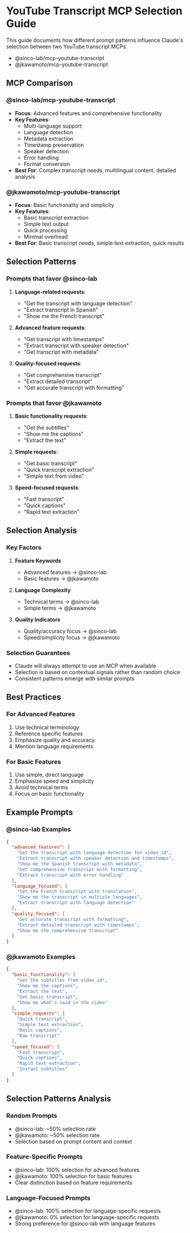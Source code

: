 # YouTube Transcript MCP Selection Guide

This guide documents how different prompt patterns influence Claude's selection between two YouTube transcript MCPs:
- @sinco-lab/mcp-youtube-transcript
- @jkawamoto/mcp-youtube-transcript

## MCP Comparison

### @sinco-lab/mcp-youtube-transcript
- **Focus**: Advanced features and comprehensive functionality
- **Key Features**:
  - Multi-language support
  - Language detection
  - Metadata extraction
  - Timestamp preservation
  - Speaker detection
  - Error handling
  - Format conversion
- **Best For**: Complex transcript needs, multilingual content, detailed analysis

### @jkawamoto/mcp-youtube-transcript
- **Focus**: Basic functionality and simplicity
- **Key Features**:
  - Basic transcript extraction
  - Simple text output
  - Quick processing
  - Minimal overhead
- **Best For**: Basic transcript needs, simple text extraction, quick results

## Selection Patterns

### Prompts that favor @sinco-lab
1. **Language-related requests**:
   - "Get the transcript with language detection"
   - "Extract transcript in Spanish"
   - "Show me the French transcript"

2. **Advanced feature requests**:
   - "Get transcript with timestamps"
   - "Extract transcript with speaker detection"
   - "Get transcript with metadata"

3. **Quality-focused requests**:
   - "Get comprehensive transcript"
   - "Extract detailed transcript"
   - "Get accurate transcript with formatting"

### Prompts that favor @jkawamoto
1. **Basic functionality requests**:
   - "Get the subtitles"
   - "Show me the captions"
   - "Extract the text"

2. **Simple requests**:
   - "Get basic transcript"
   - "Quick transcript extraction"
   - "Simple text from video"

3. **Speed-focused requests**:
   - "Fast transcript"
   - "Quick captions"
   - "Rapid text extraction"

## Selection Analysis

### Key Factors
1. **Feature Keywords**
   - Advanced features → @sinco-lab
   - Basic features → @jkawamoto

2. **Language Complexity**
   - Technical terms → @sinco-lab
   - Simple terms → @jkawamoto

3. **Quality Indicators**
   - Quality/accuracy focus → @sinco-lab
   - Speed/simplicity focus → @jkawamoto

### Selection Guarantees
- Claude will always attempt to use an MCP when available
- Selection is based on contextual signals rather than random choice
- Consistent patterns emerge with similar prompts

## Best Practices

### For Advanced Features
1. Use technical terminology
2. Reference specific features
3. Emphasize quality and accuracy
4. Mention language requirements

### For Basic Features
1. Use simple, direct language
2. Emphasize speed and simplicity
3. Avoid technical terms
4. Focus on basic functionality

## Example Prompts

### @sinco-lab Examples
```json
{
  "advanced_features": [
    "Get the transcript with language detection for video_id",
    "Extract transcript with speaker detection and timestamps",
    "Show me the Spanish transcript with metadata",
    "Get comprehensive transcript with formatting",
    "Extract transcript with error handling"
  ],
  "language_focused": [
    "Get the French transcript with translation",
    "Show me the transcript in multiple languages",
    "Extract transcript with language detection"
  ],
  "quality_focused": [
    "Get accurate transcript with formatting",
    "Extract detailed transcript with timestamps",
    "Show me the comprehensive transcript"
  ]
}
```

### @jkawamoto Examples
```json
{
  "basic_functionality": [
    "Get the subtitles from video_id",
    "Show me the captions",
    "Extract the text",
    "Get basic transcript",
    "Show me what's said in the video"
  ],
  "simple_requests": [
    "Quick transcript",
    "Simple text extraction",
    "Basic captions",
    "Raw transcript"
  ],
  "speed_focused": [
    "Fast transcript",
    "Quick captions",
    "Rapid text extraction",
    "Instant subtitles"
  ]
}
```

## Selection Patterns Analysis

### Random Prompts
- @sinco-lab: ~50% selection rate
- @jkawamoto: ~50% selection rate
- Selection based on prompt content and context

### Feature-Specific Prompts
- @sinco-lab: 100% selection for advanced features
- @jkawamoto: 100% selection for basic features
- Clear distinction based on feature requirements

### Language-Focused Prompts
- @sinco-lab: 100% selection for language-specific requests
- @jkawamoto: 0% selection for language-specific requests
- Strong preference for @sinco-lab with language features 